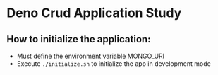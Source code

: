 # Deno Crud Application Study
## How to initialize the application:
  - Must define the environment variable MONGO_URI
  - Execute  `./initialize.sh` to initialize the app in development mode
